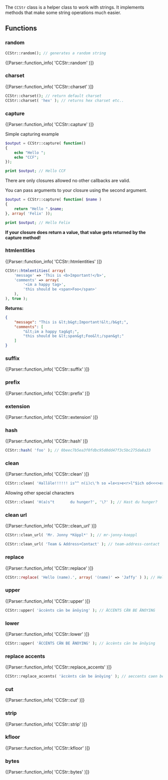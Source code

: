 The `CCStr` class is a helper class to work with strings. It implements methods that make some string operations much easier.

## Functions

### random

```php
CCStr::random(); // generates a random string
```

{[Parser::function_info( 'CCStr::random' )]}

### charset

{[Parser::function_info( 'CCStr::charset' )]}

```php
CCStr::charset(); // return default charset
CCStr::charset( 'hex' ); // returns hex charset etc.. 
```

### capture

{[Parser::function_info( 'CCStr::capture' )]}

Simple capturing example

```php
$output = CCStr::capture( function()
{
	echo "Hello ";
	echo "CCF";
});

print $output; // Hello CCF
```

There are only closures allowed no other callbacks are valid.

You can pass arguments to your closure using the second argument.

```php
$output = CCStr::capture( function( $name )
{
	return "Hello ".$name;
}, array( 'Felix' ));

print $output; // Hello Felix
```

**If your closure does return a value, that value gets returned by the capture method!**

### htmlentities

{[Parser::function_info( 'CCStr::htmlentities' )]}

```php
CCStr::htmlentities( array(
	'message' => 'This is <b>Important!</b>',
	'comments' => array(
		'<im a happy tag>',
		'this should be <span>Foo</span>'
	),
), true );
```
**Returns:**
```json
{
	"message": "This is &lt;b&gt;Important!&lt;/b&gt;",
	"comments": [
		"&lt;im a happy tag&gt;",
		"this should be &lt;span&gt;Foo&lt;/span&gt;"
	]
}
```

### suffix

{[Parser::function_info( 'CCStr::suffix' )]}

### prefix

{[Parser::function_info( 'CCStr::prefix' )]}

### extension

{[Parser::function_info( 'CCStr::extension' )]}

### hash

{[Parser::function_info( 'CCStr::hash' )]}

```php
CCStr::hash( 'foo' ); // 0beec7b5ea3f0fdbc95d0dd47f3c5bc275da8a33
```

### clean

{[Parser::function_info( 'CCStr::clean' )]}


```php
CCStr::clean( 'Hallöle!!!!!! is^^ n(i)c\'h so =le<s>e<r>l"$ich od<<<>er\"\"' ); // Halloele is nich so leserlich oder
```

Allowing other special characters

```php
CCStr::clean( 'H(a)s"t       du hunger?', '\?' ); // Hast du hunger?
```

### clean url

{[Parser::function_info( 'CCStr::clean_url' )]}

```php
CCStr::clean_url( 'Mr. Jonny *Köppl*' ); // mr-jonny-koeppl
```

```php
CCStr::clean_url( 'Team & Address+Contact' ); // team-address-contact
```

### replace

{[Parser::function_info( 'CCStr::replace' )]}

```php
CCStr::replace( 'Hello (name).', array( '(name)' => 'Jaffy' ) ); // Hello Jaffy.
```

### upper

{[Parser::function_info( 'CCStr::upper' )]}

```php
CCStr::upper( 'äccènts cän be änöying' ); // ÄCCÈNTS CÄN BE ÄNÖYING
```

### lower

{[Parser::function_info( 'CCStr::lower' )]}

```php
CCStr::upper( 'ÄCCÈNTS CÄN BE ÄNÖYING' ); // äccènts cän be änöying
```

### replace accents

{[Parser::function_info( 'CCStr::replace_accents' )]}

```php
CCStr::replace_accents( 'äccènts cän be änöying' ); // aeccents caen be aenoeying
```

### cut

{[Parser::function_info( 'CCStr::cut' )]}

### strip

{[Parser::function_info( 'CCStr::strip' )]}

### kfloor

{[Parser::function_info( 'CCStr::kfloor' )]}

### bytes

{[Parser::function_info( 'CCStr::bytes' )]}
